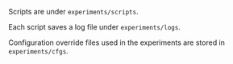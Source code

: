 Scripts are under `experiments/scripts`.

Each script saves a log file under `experiments/logs`.

Configuration override files used in the experiments are stored in `experiments/cfgs`.
